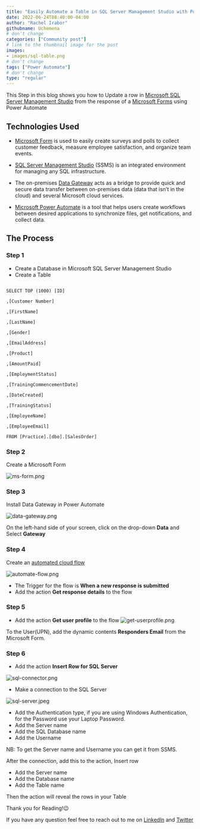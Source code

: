 ```yaml
---
title: "Easily Automate a Table in SQL Server Management Studio with Power Automate"
date: 2022-06-24T08:40:00-04:00
author: "Rachel Irabor"
githubname: Uchemena
# don't change
categories: ["Community post"]
# link to the thumbnail image for the post
images:
- images/sql-table.png
# don't change
tags: ["Power Automate"]
# don't change
type: "regular"
---
```


This Step in this blog shows you how to Update a row in [Microsoft SQL Server Management Studio](https://learn.microsoft.com/sql/ssms/sql-server-management-studio-ssms?view=sql-server-ver16) from the response of a [Microsoft Forms](https://www.microsoft.com/microsoft-365/online-surveys-polls-quizzes) using Power Automate

## Technologies Used

* [Microsoft Form](https://www.microsoft.com/microsoft-365/online-surveys-polls-quizzes) is used to easily create surveys and polls to collect customer feedback, measure employee satisfaction, and organize team events.

* [SQL Server Management Studio](https://learn.microsoft.com/sql/ssms/sql-server-management-studio-ssms?view=sql-server-ver16) (SSMS) is an integrated environment for managing any SQL infrastructure.

* The on-premises [Data Gateway](https://learn.microsoft.com/power-automate/gateway-reference) acts as a bridge to provide quick and secure data transfer between on-premises data (data that isn’t in the cloud) and several Microsoft cloud services.

* [Microsoft Power Automate](https://flow.microsoft.com) is a tool that helps users create workflows between desired applications to synchronize files, get notifications, and collect data.

##  The Process

### Step 1

* Create a Database in Microsoft SQL Server Management Studio
* Create a Table

```

SELECT TOP (1000) [ID]

,[Customer Number]

,[FirstName]

,[LastName]

,[Gender]

,[EmailAddress]

,[Product]

,[AmountPaid]

,[EmploymentStatus]

,[TrainingCommencementDate]

,[DateCreated]

,[TrainingStatus]

,[EmployeeName]

,[EmployeeEmail]

FROM [Practice].[dbo].[SalesOrder]

```

### Step 2

Create a Microsoft Form

![ms-form.png](images/ms-form.png)

### Step 3

Install Data Gateway in Power Automate

![data-gateway.png](images/data-gateway.png)

On the left-hand side of your screen, click on the drop-down **Data** and Select **Gateway**

### Step 4

Create an [automated cloud flow](https://learn.microsoft.com/power-automate/flow-types)

![automate-flow.png](images/automate-flow.png)

* The Trigger for the flow is **When a new response is submitted**
* Add the action **Get response details** to the flow

### Step 5

* Add the action **Get user profile** to the flow
![get-userprofile.png](images/get-userprofile.png)

To the User(UPN), add the dynamic contents **Responders Email** from the Microsoft Form.

### Step 6

* Add the action **Insert Row for SQL Server**

![sql-connector.png](images/sql-connector.png)

* Make a connection to the SQL Server

![sql-server.jpeg](images/sql-server.jpeg)

* Add the Authentication type, if you are using Windows Authentication, for the Password use your Laptop Password.
* Add the Server name
* Add the SQL Database name
* Add the Username

NB: To get the Server name and Username you can get it from SSMS.

After the connection, add this to the action, Insert row

* Add the Server name
* Add the Database name
* Add the Table name

Then the action will reveal the rows in your Table

Thank you for Reading!😉

If you have any question feel free to reach out to me on [Linkedln](https://www.linkedin.com/in/rachelirabor/) and [Twitter](https://twitter.com/Richie4love)
